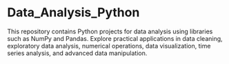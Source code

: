 # Data_Analysis_Python
This repository contains Python projects for data analysis using libraries such as NumPy and Pandas. Explore practical applications in data cleaning, exploratory data analysis, numerical operations, data visualization, time series analysis, and advanced data manipulation.
